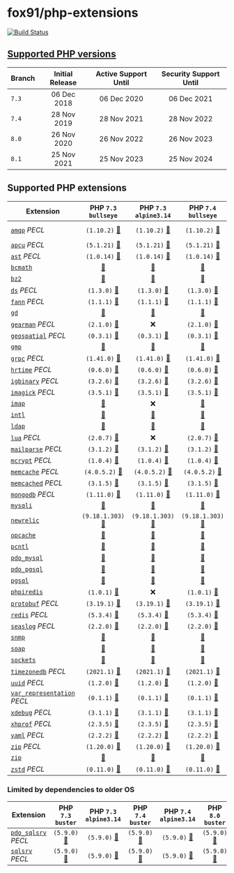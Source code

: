 # fox91/php-extensions

[![Build Status](https://github.com/fox91/docker-php-extensions/actions/workflows/ci.yaml/badge.svg)](https://github.com/fox91/docker-php-extensions/actions/workflows/ci.yaml)

## [Supported PHP versions](https://www.php.net/supported-versions.php)

Branch | Initial Release | Active Support Until | Security Support Until
-------|:---------------:|:--------------------:|:----------------------:
`7.3` | 06 Dec 2018 | 06 Dec 2020 | 06 Dec 2021
`7.4` | 28 Nov 2019 | 28 Nov 2021 | 28 Nov 2022
`8.0` | 26 Nov 2020 | 26 Nov 2022 | 26 Nov 2023
`8.1` | 25 Nov 2021 | 25 Nov 2023 | 25 Nov 2024

## Supported PHP extensions

Extension | PHP `7.3` `bullseye` | PHP `7.3` `alpine3.14` | PHP `7.4` `bullseye` | PHP `7.4` `alpine3.14` | PHP `8.0` `bullseye` | PHP `8.0` `alpine3.14` | PHP `8.1` `bullseye` | PHP `8.1` `alpine3.14`
----------|:--------------------:|:----------------------:|:--------------------:|:----------------------:|:--------------------:|:----------------------:|:--------------------:|-----------------------:
[`amqp`](https://pecl.php.net/package/amqp) _PECL_ | `(1.10.2)` [:whale:](7.3/bullseye/pecl_amqp/Dockerfile) | `(1.10.2)` [:whale:](7.3/alpine3.14/pecl_amqp/Dockerfile) | `(1.10.2)` [:whale:](7.4/bullseye/pecl_amqp/Dockerfile) | `(1.10.2)` [:whale:](7.4/alpine3.14/pecl_amqp/Dockerfile) | `(1.11.0beta)` [:whale:](8.0/bullseye/pecl_amqp/Dockerfile) | `(1.11.0beta)` [:whale:](8.0/alpine3.14/pecl_amqp/Dockerfile) | `(1.11.0beta)` [:whale:](8.1/bullseye/pecl_amqp/Dockerfile) | `(1.11.0beta)` [:whale:](8.1/alpine3.14/pecl_amqp/Dockerfile)
[`apcu`](https://pecl.php.net/package/apcu) _PECL_ | `(5.1.21)` [:whale:](7.3/bullseye/pecl_apcu/Dockerfile) | `(5.1.21)` [:whale:](7.3/alpine3.14/pecl_apcu/Dockerfile) | `(5.1.21)` [:whale:](7.4/bullseye/pecl_apcu/Dockerfile) | `(5.1.21)` [:whale:](7.4/alpine3.14/pecl_apcu/Dockerfile) | `(5.1.21)` [:whale:](8.0/bullseye/pecl_apcu/Dockerfile) | `(5.1.21)` [:whale:](8.0/alpine3.14/pecl_apcu/Dockerfile) | `(5.1.21)` [:whale:](8.1/bullseye/pecl_apcu/Dockerfile) | `(5.1.21)` [:whale:](8.1/alpine3.14/pecl_apcu/Dockerfile)
[`ast`](https://pecl.php.net/package/ast) _PECL_ | `(1.0.14)` [:whale:](7.3/bullseye/pecl_ast/Dockerfile) | `(1.0.14)` [:whale:](7.3/alpine3.14/pecl_ast/Dockerfile) | `(1.0.14)` [:whale:](7.4/bullseye/pecl_ast/Dockerfile) | `(1.0.14)` [:whale:](7.4/alpine3.14/pecl_ast/Dockerfile) | `(1.0.14)` [:whale:](8.0/bullseye/pecl_ast/Dockerfile) | `(1.0.14)` [:whale:](8.0/alpine3.14/pecl_ast/Dockerfile) | `(1.0.14)` [:whale:](8.1/bullseye/pecl_ast/Dockerfile) | `(1.0.14)` [:whale:](8.1/alpine3.14/pecl_ast/Dockerfile)
[`bcmath`](https://php.net/bcmath) | [:whale:](7.3/bullseye/bcmath/Dockerfile) | [:whale:](7.3/alpine3.14/bcmath/Dockerfile) | [:whale:](7.4/bullseye/bcmath/Dockerfile) | [:whale:](7.4/alpine3.14/bcmath/Dockerfile) | [:whale:](8.0/bullseye/bcmath/Dockerfile) | [:whale:](8.0/alpine3.14/bcmath/Dockerfile) | [:whale:](8.1/bullseye/bcmath/Dockerfile) | [:whale:](8.1/alpine3.14/bcmath/Dockerfile)
[`bz2`](https://php.net/bz2) | [:whale:](7.3/bullseye/bz2/Dockerfile) | [:whale:](7.3/alpine3.14/bz2/Dockerfile) | [:whale:](7.4/bullseye/bz2/Dockerfile) | [:whale:](7.4/alpine3.14/bz2/Dockerfile) | [:whale:](8.0/bullseye/bz2/Dockerfile) | [:whale:](8.0/alpine3.14/bz2/Dockerfile) | [:whale:](8.1/bullseye/bz2/Dockerfile) | [:whale:](8.1/alpine3.14/bz2/Dockerfile)
[`ds`](https://pecl.php.net/package/ds) _PECL_ | `(1.3.0)` [:whale:](7.3/bullseye/pecl_ds/Dockerfile) | `(1.3.0)` [:whale:](7.3/alpine3.14/pecl_ds/Dockerfile) | `(1.3.0)` [:whale:](7.4/bullseye/pecl_ds/Dockerfile) | `(1.3.0)` [:whale:](7.4/alpine3.14/pecl_ds/Dockerfile) | `(1.3.0)` [:whale:](8.0/bullseye/pecl_ds/Dockerfile) | `(1.3.0)` [:whale:](8.0/alpine3.14/pecl_ds/Dockerfile) | :x: | :x:
[`fann`](https://pecl.php.net/package/fann) _PECL_ | `(1.1.1)` [:whale:](7.3/bullseye/pecl_fann/Dockerfile) | `(1.1.1)` [:whale:](7.3/alpine3.14/pecl_fann/Dockerfile) | `(1.1.1)` [:whale:](7.4/bullseye/pecl_fann/Dockerfile) | `(1.1.1)` [:whale:](7.4/alpine3.14/pecl_fann/Dockerfile) | `(1.2.0RC1)` [:whale:](8.0/bullseye/pecl_fann/Dockerfile) | `(1.2.0RC1)` [:whale:](8.0/alpine3.14/pecl_fann/Dockerfile) | :x: | :x:
[`gd`](https://php.net/gd) | [:whale:](7.3/bullseye/gd/Dockerfile) | [:whale:](7.3/alpine3.14/gd/Dockerfile) | [:whale:](7.4/bullseye/gd/Dockerfile) | [:whale:](7.4/alpine3.14/gd/Dockerfile) | [:whale:](8.0/bullseye/gd/Dockerfile) | [:whale:](8.0/alpine3.14/gd/Dockerfile) | [:whale:](8.1/bullseye/gd/Dockerfile) | [:whale:](8.1/alpine3.14/gd/Dockerfile)
[`gearman`](https://pecl.php.net/package/gearman) _PECL_ | `(2.1.0)` [:whale:](7.3/bullseye/pecl_gearman/Dockerfile) | :x: | `(2.1.0)` [:whale:](7.4/bullseye/pecl_gearman/Dockerfile) | :x: | `(2.1.0)` [:whale:](8.0/bullseye/pecl_gearman/Dockerfile) | :x: | `(2.1.0)` [:whale:](8.1/bullseye/pecl_gearman/Dockerfile) | :x:
[`geospatial`](https://pecl.php.net/package/geospatial) _PECL_ | `(0.3.1)` [:whale:](7.3/bullseye/pecl_geospatial/Dockerfile) | `(0.3.1)` [:whale:](7.3/alpine3.14/pecl_geospatial/Dockerfile) | `(0.3.1)` [:whale:](7.4/bullseye/pecl_geospatial/Dockerfile) | `(0.3.1)` [:whale:](7.4/alpine3.14/pecl_geospatial/Dockerfile) | `(0.3.1)` [:whale:](8.0/bullseye/pecl_geospatial/Dockerfile) | `(0.3.1)` [:whale:](8.0/alpine3.14/pecl_geospatial/Dockerfile) | `(0.3.1)` [:whale:](8.1/bullseye/pecl_geospatial/Dockerfile) | `(0.3.1)` [:whale:](8.1/alpine3.14/pecl_geospatial/Dockerfile)
[`gmp`](https://php.net/gmp) | [:whale:](7.3/bullseye/gmp/Dockerfile) | [:whale:](7.3/alpine3.14/gmp/Dockerfile) | [:whale:](7.4/bullseye/gmp/Dockerfile) | [:whale:](7.4/alpine3.14/gmp/Dockerfile) | [:whale:](8.0/bullseye/gmp/Dockerfile) | [:whale:](8.0/alpine3.14/gmp/Dockerfile) | [:whale:](8.1/bullseye/gmp/Dockerfile) | [:whale:](8.1/alpine3.14/gmp/Dockerfile)
[`grpc`](https://pecl.php.net/package/grpc) _PECL_ | `(1.41.0)` [:whale:](7.3/bullseye/pecl_grpc/Dockerfile) | `(1.41.0)` [:whale:](7.3/alpine3.14/pecl_grpc/Dockerfile) | `(1.41.0)` [:whale:](7.4/bullseye/pecl_grpc/Dockerfile) | `(1.41.0)` [:whale:](7.4/alpine3.14/pecl_grpc/Dockerfile) | `(1.41.0)` [:whale:](8.0/bullseye/pecl_grpc/Dockerfile) | `(1.41.0)` [:whale:](8.0/alpine3.14/pecl_grpc/Dockerfile) | `(1.41.0)` [:whale:](8.1/bullseye/pecl_grpc/Dockerfile) | `(1.41.0)` [:whale:](8.1/alpine3.14/pecl_grpc/Dockerfile)
[`hrtime`](https://pecl.php.net/package/hrtime) _PECL_ | `(0.6.0)` [:whale:](7.3/bullseye/pecl_hrtime/Dockerfile) | `(0.6.0)` [:whale:](7.3/alpine3.14/pecl_hrtime/Dockerfile) | `(0.6.0)` [:whale:](7.4/bullseye/pecl_hrtime/Dockerfile) | `(0.6.0)` [:whale:](7.4/alpine3.14/pecl_hrtime/Dockerfile) | :x: | :x: | :x: | :x:
[`igbinary`](https://pecl.php.net/package/igbinary) _PECL_ | `(3.2.6)` [:whale:](7.3/bullseye/pecl_igbinary/Dockerfile) | `(3.2.6)` [:whale:](7.3/alpine3.14/pecl_igbinary/Dockerfile) | `(3.2.6)` [:whale:](7.4/bullseye/pecl_igbinary/Dockerfile) | `(3.2.6)` [:whale:](7.4/alpine3.14/pecl_igbinary/Dockerfile) | `(3.2.6)` [:whale:](8.0/bullseye/pecl_igbinary/Dockerfile) | `(3.2.6)` [:whale:](8.0/alpine3.14/pecl_igbinary/Dockerfile) | `(3.2.6)` [:whale:](8.1/bullseye/pecl_igbinary/Dockerfile) | `(3.2.6)` [:whale:](8.1/alpine3.14/pecl_igbinary/Dockerfile)
[`imagick`](https://pecl.php.net/package/imagick) _PECL_ | `(3.5.1)` [:whale:](7.3/bullseye/pecl_imagick/Dockerfile) | `(3.5.1)` [:whale:](7.3/alpine3.14/pecl_imagick/Dockerfile) | `(3.5.1)` [:whale:](7.4/bullseye/pecl_imagick/Dockerfile) | `(3.5.1)` [:whale:](7.4/alpine3.14/pecl_imagick/Dockerfile) | `(3.5.1)` [:whale:](8.0/bullseye/pecl_imagick/Dockerfile) | `(3.5.1)` [:whale:](8.0/alpine3.14/pecl_imagick/Dockerfile) | `(3.5.1)` [:whale:](8.1/bullseye/pecl_imagick/Dockerfile) | `(3.5.1)` [:whale:](8.1/alpine3.14/pecl_imagick/Dockerfile)
[`imap`](https://php.net/imap) | [:whale:](7.3/bullseye/imap/Dockerfile) | :x: | [:whale:](7.4/bullseye/imap/Dockerfile) | :x: | [:whale:](8.0/bullseye/imap/Dockerfile) | :x: | [:whale:](8.1/bullseye/imap/Dockerfile) | :x:
[`intl`](https://php.net/intl) | [:whale:](7.3/bullseye/intl/Dockerfile) | [:whale:](7.3/alpine3.14/intl/Dockerfile) | [:whale:](7.4/bullseye/intl/Dockerfile) | [:whale:](7.4/alpine3.14/intl/Dockerfile) | [:whale:](8.0/bullseye/intl/Dockerfile) | [:whale:](8.0/alpine3.14/intl/Dockerfile) | [:whale:](8.1/bullseye/intl/Dockerfile) | [:whale:](8.1/alpine3.14/intl/Dockerfile)
[`ldap`](https://php.net/ldap) | [:whale:](7.3/bullseye/ldap/Dockerfile) | [:whale:](7.3/alpine3.14/ldap/Dockerfile) | [:whale:](7.4/bullseye/ldap/Dockerfile) | [:whale:](7.4/alpine3.14/ldap/Dockerfile) | [:whale:](8.0/bullseye/ldap/Dockerfile) | [:whale:](8.0/alpine3.14/ldap/Dockerfile) | [:whale:](8.1/bullseye/ldap/Dockerfile) | [:whale:](8.1/alpine3.14/ldap/Dockerfile)
[`lua`](https://pecl.php.net/package/lua) _PECL_ | `(2.0.7)` [:whale:](7.3/bullseye/pecl_lua/Dockerfile) | :x: | `(2.0.7)` [:whale:](7.4/bullseye/pecl_lua/Dockerfile) | :x: | :x: | :x: | :x: | :x:
[`mailparse`](https://pecl.php.net/package/mailparse) _PECL_ | `(3.1.2)` [:whale:](7.3/bullseye/pecl_mailparse/Dockerfile) | `(3.1.2)` [:whale:](7.3/alpine3.14/pecl_mailparse/Dockerfile) | `(3.1.2)` [:whale:](7.4/bullseye/pecl_mailparse/Dockerfile) | `(3.1.2)` [:whale:](7.4/alpine3.14/pecl_mailparse/Dockerfile) | `(3.1.2)` [:whale:](8.0/bullseye/pecl_mailparse/Dockerfile) | `(3.1.2)` [:whale:](8.0/alpine3.14/pecl_mailparse/Dockerfile) | `(3.1.2)` [:whale:](8.1/bullseye/pecl_mailparse/Dockerfile) | `(3.1.2)` [:whale:](8.1/alpine3.14/pecl_mailparse/Dockerfile)
[`mcrypt`](https://pecl.php.net/package/mcrypt) _PECL_ | `(1.0.4)` [:whale:](7.3/bullseye/pecl_mcrypt/Dockerfile) | `(1.0.4)` [:whale:](7.3/alpine3.14/pecl_mcrypt/Dockerfile) | `(1.0.4)` [:whale:](7.4/bullseye/pecl_mcrypt/Dockerfile) | `(1.0.4)` [:whale:](7.4/alpine3.14/pecl_mcrypt/Dockerfile) | `(1.0.4)` [:whale:](8.0/bullseye/pecl_mcrypt/Dockerfile) | `(1.0.4)` [:whale:](8.0/alpine3.14/pecl_mcrypt/Dockerfile) | `(1.0.4)` [:whale:](8.1/bullseye/pecl_mcrypt/Dockerfile) | `(1.0.4)` [:whale:](8.1/alpine3.14/pecl_mcrypt/Dockerfile)
[`memcache`](https://pecl.php.net/package/memcache) _PECL_ | `(4.0.5.2)` [:whale:](7.3/bullseye/pecl_memcache/Dockerfile) | `(4.0.5.2)` [:whale:](7.3/alpine3.14/pecl_memcache/Dockerfile) | `(4.0.5.2)` [:whale:](7.4/bullseye/pecl_memcache/Dockerfile) | `(4.0.5.2)` [:whale:](7.4/alpine3.14/pecl_memcache/Dockerfile) | `(8.0)` [:whale:](8.0/bullseye/pecl_memcache/Dockerfile) | `(8.0)` [:whale:](8.0/alpine3.14/pecl_memcache/Dockerfile) | `(8.1)` [:whale:](8.1/bullseye/pecl_memcache/Dockerfile) | `(8.1)` [:whale:](8.1/alpine3.14/pecl_memcache/Dockerfile)
[`memcached`](https://pecl.php.net/package/memcached) _PECL_ | `(3.1.5)` [:whale:](7.3/bullseye/pecl_memcached/Dockerfile) | `(3.1.5)` [:whale:](7.3/alpine3.14/pecl_memcached/Dockerfile) | `(3.1.5)` [:whale:](7.4/bullseye/pecl_memcached/Dockerfile) | `(3.1.5)` [:whale:](7.4/alpine3.14/pecl_memcached/Dockerfile) | `(3.1.5)` [:whale:](8.0/bullseye/pecl_memcached/Dockerfile) | `(3.1.5)` [:whale:](8.0/alpine3.14/pecl_memcached/Dockerfile) | `(3.1.5)` [:whale:](8.1/bullseye/pecl_memcached/Dockerfile) | `(3.1.5)` [:whale:](8.1/alpine3.14/pecl_memcached/Dockerfile)
[`mongodb`](https://pecl.php.net/package/mongodb) _PECL_ | `(1.11.0)` [:whale:](7.3/bullseye/pecl_mongodb/Dockerfile) | `(1.11.0)` [:whale:](7.3/alpine3.14/pecl_mongodb/Dockerfile) | `(1.11.0)` [:whale:](7.4/bullseye/pecl_mongodb/Dockerfile) | `(1.11.0)` [:whale:](7.4/alpine3.14/pecl_mongodb/Dockerfile) | `(1.11.0)` [:whale:](8.0/bullseye/pecl_mongodb/Dockerfile) | `(1.11.0)` [:whale:](8.0/alpine3.14/pecl_mongodb/Dockerfile) | `(1.11.0)` [:whale:](8.1/bullseye/pecl_mongodb/Dockerfile) | `(1.11.0)` [:whale:](8.1/alpine3.14/pecl_mongodb/Dockerfile)
[`mysqli`](https://php.net/mysqli) | [:whale:](7.3/bullseye/mysqli/Dockerfile) | [:whale:](7.3/alpine3.14/mysqli/Dockerfile) | [:whale:](7.4/bullseye/mysqli/Dockerfile) | [:whale:](7.4/alpine3.14/mysqli/Dockerfile) | [:whale:](8.0/bullseye/mysqli/Dockerfile) | [:whale:](8.0/alpine3.14/mysqli/Dockerfile) | [:whale:](8.1/bullseye/mysqli/Dockerfile) | [:whale:](8.1/alpine3.14/mysqli/Dockerfile)
[`newrelic`](https://docs.newrelic.com/docs/apm/agents/php-agent/) | `(9.18.1.303)` [:whale:](7.3/bullseye/newrelic/Dockerfile) | `(9.18.1.303)` [:whale:](7.3/alpine3.14/newrelic/Dockerfile) | `(9.18.1.303)` [:whale:](7.4/bullseye/newrelic/Dockerfile) | `(9.18.1.303)` [:whale:](7.4/alpine3.14/newrelic/Dockerfile) | `(9.18.1.303)` [:whale:](8.0/bullseye/newrelic/Dockerfile) | `(9.18.1.303)` [:whale:](8.0/alpine3.14/newrelic/Dockerfile) | :x: | :x:
[`opcache`](https://php.net/opcache) | [:whale:](7.3/bullseye/opcache/Dockerfile) | [:whale:](7.3/alpine3.14/opcache/Dockerfile) | [:whale:](7.4/bullseye/opcache/Dockerfile) | [:whale:](7.4/alpine3.14/opcache/Dockerfile) | [:whale:](8.0/bullseye/opcache/Dockerfile) | [:whale:](8.0/alpine3.14/opcache/Dockerfile) | [:whale:](8.1/bullseye/opcache/Dockerfile) | [:whale:](8.1/alpine3.14/opcache/Dockerfile)
[`pcntl`](https://php.net/pcntl) | [:whale:](7.3/bullseye/pcntl/Dockerfile) | [:whale:](7.3/alpine3.14/pcntl/Dockerfile) | [:whale:](7.4/bullseye/pcntl/Dockerfile) | [:whale:](7.4/alpine3.14/pcntl/Dockerfile) | [:whale:](8.0/bullseye/pcntl/Dockerfile) | [:whale:](8.0/alpine3.14/pcntl/Dockerfile) | [:whale:](8.1/bullseye/pcntl/Dockerfile) | [:whale:](8.1/alpine3.14/pcntl/Dockerfile)
[`pdo_mysql`](https://php.net/pdo_mysql) | [:whale:](7.3/bullseye/pdo_mysql/Dockerfile) | [:whale:](7.3/alpine3.14/pdo_mysql/Dockerfile) | [:whale:](7.4/bullseye/pdo_mysql/Dockerfile) | [:whale:](7.4/alpine3.14/pdo_mysql/Dockerfile) | [:whale:](8.0/bullseye/pdo_mysql/Dockerfile) | [:whale:](8.0/alpine3.14/pdo_mysql/Dockerfile) | [:whale:](8.1/bullseye/pdo_mysql/Dockerfile) | [:whale:](8.1/alpine3.14/pdo_mysql/Dockerfile)
[`pdo_pgsql`](https://php.net/pdo_pgsql) | [:whale:](7.3/bullseye/pdo_pgsql/Dockerfile) | [:whale:](7.3/alpine3.14/pdo_pgsql/Dockerfile) | [:whale:](7.4/bullseye/pdo_pgsql/Dockerfile) | [:whale:](7.4/alpine3.14/pdo_pgsql/Dockerfile) | [:whale:](8.0/bullseye/pdo_pgsql/Dockerfile) | [:whale:](8.0/alpine3.14/pdo_pgsql/Dockerfile) | [:whale:](8.1/bullseye/pdo_pgsql/Dockerfile) | [:whale:](8.1/alpine3.14/pdo_pgsql/Dockerfile)
[`pgsql`](https://php.net/pgsql) | [:whale:](7.3/bullseye/pgsql/Dockerfile) | [:whale:](7.3/alpine3.14/pgsql/Dockerfile) | [:whale:](7.4/bullseye/pgsql/Dockerfile) | [:whale:](7.4/alpine3.14/pgsql/Dockerfile) | [:whale:](8.0/bullseye/pgsql/Dockerfile) | [:whale:](8.0/alpine3.14/pgsql/Dockerfile) | [:whale:](8.1/bullseye/pgsql/Dockerfile) | [:whale:](8.1/alpine3.14/pgsql/Dockerfile)
[`phpiredis`](https://github.com/nrk/phpiredis) | `(1.0.1)` [:whale:](7.3/bullseye/phpiredis/Dockerfile) | :x: | `(1.0.1)` [:whale:](7.4/bullseye/phpiredis/Dockerfile) | :x: | `(1.0.1)` [:whale:](8.0/bullseye/phpiredis/Dockerfile) | :x: | `(1.0.1)` [:whale:](8.1/bullseye/phpiredis/Dockerfile) | :x:
[`protobuf`](https://pecl.php.net/package/protobuf) _PECL_ | `(3.19.1)` [:whale:](7.3/bullseye/pecl_protobuf/Dockerfile) | `(3.19.1)` [:whale:](7.3/alpine3.14/pecl_protobuf/Dockerfile) | `(3.19.1)` [:whale:](7.4/bullseye/pecl_protobuf/Dockerfile) | `(3.19.1)` [:whale:](7.4/alpine3.14/pecl_protobuf/Dockerfile) | `(3.19.1)` [:whale:](8.0/bullseye/pecl_protobuf/Dockerfile) | `(3.19.1)` [:whale:](8.0/alpine3.14/pecl_protobuf/Dockerfile) | `(3.19.1)` [:whale:](8.1/bullseye/pecl_protobuf/Dockerfile) | `(3.19.1)` [:whale:](8.1/alpine3.14/pecl_protobuf/Dockerfile)
[`redis`](https://pecl.php.net/package/redis) _PECL_ | `(5.3.4)` [:whale:](7.3/bullseye/pecl_redis/Dockerfile) | `(5.3.4)` [:whale:](7.3/alpine3.14/pecl_redis/Dockerfile) | `(5.3.4)` [:whale:](7.4/bullseye/pecl_redis/Dockerfile) | `(5.3.4)` [:whale:](7.4/alpine3.14/pecl_redis/Dockerfile) | `(5.3.4)` [:whale:](8.0/bullseye/pecl_redis/Dockerfile) | `(5.3.4)` [:whale:](8.0/alpine3.14/pecl_redis/Dockerfile) | `(5.3.4)` [:whale:](8.1/bullseye/pecl_redis/Dockerfile) | `(5.3.4)` [:whale:](8.1/alpine3.14/pecl_redis/Dockerfile)
[`seaslog`](https://pecl.php.net/package/seaslog) _PECL_ | `(2.2.0)` [:whale:](7.3/bullseye/pecl_seaslog/Dockerfile) | `(2.2.0)` [:whale:](7.3/alpine3.14/pecl_seaslog/Dockerfile) | `(2.2.0)` [:whale:](7.4/bullseye/pecl_seaslog/Dockerfile) | `(2.2.0)` [:whale:](7.4/alpine3.14/pecl_seaslog/Dockerfile) | `(2.2.0)` [:whale:](8.0/bullseye/pecl_seaslog/Dockerfile) | `(2.2.0)` [:whale:](8.0/alpine3.14/pecl_seaslog/Dockerfile) | `(2.2.0)` [:whale:](8.1/bullseye/pecl_seaslog/Dockerfile) | `(2.2.0)` [:whale:](8.1/alpine3.14/pecl_seaslog/Dockerfile)
[`snmp`](https://php.net/snmp) | [:whale:](7.3/bullseye/snmp/Dockerfile) | [:whale:](7.3/alpine3.14/snmp/Dockerfile) | [:whale:](7.4/bullseye/snmp/Dockerfile) | [:whale:](7.4/alpine3.14/snmp/Dockerfile) | [:whale:](8.0/bullseye/snmp/Dockerfile) | [:whale:](8.0/alpine3.14/snmp/Dockerfile) | [:whale:](8.1/bullseye/snmp/Dockerfile) | [:whale:](8.1/alpine3.14/snmp/Dockerfile)
[`soap`](https://php.net/soap) | [:whale:](7.3/bullseye/soap/Dockerfile) | [:whale:](7.3/alpine3.14/soap/Dockerfile) | [:whale:](7.4/bullseye/soap/Dockerfile) | [:whale:](7.4/alpine3.14/soap/Dockerfile) | [:whale:](8.0/bullseye/soap/Dockerfile) | [:whale:](8.0/alpine3.14/soap/Dockerfile) | [:whale:](8.1/bullseye/soap/Dockerfile) | [:whale:](8.1/alpine3.14/soap/Dockerfile)
[`sockets`](https://php.net/sockets) | [:whale:](7.3/bullseye/sockets/Dockerfile) | [:whale:](7.3/alpine3.14/sockets/Dockerfile) | [:whale:](7.4/bullseye/sockets/Dockerfile) | [:whale:](7.4/alpine3.14/sockets/Dockerfile) | [:whale:](8.0/bullseye/sockets/Dockerfile) | [:whale:](8.0/alpine3.14/sockets/Dockerfile) | [:whale:](8.1/bullseye/sockets/Dockerfile) | [:whale:](8.1/alpine3.14/sockets/Dockerfile)
[`timezonedb`](https://pecl.php.net/package/timezonedb) _PECL_ | `(2021.1)` [:whale:](7.3/bullseye/pecl_timezonedb/Dockerfile) | `(2021.1)` [:whale:](7.3/alpine3.14/pecl_timezonedb/Dockerfile) | `(2021.1)` [:whale:](7.4/bullseye/pecl_timezonedb/Dockerfile) | `(2021.1)` [:whale:](7.4/alpine3.14/pecl_timezonedb/Dockerfile) | `(2021.1)` [:whale:](8.0/bullseye/pecl_timezonedb/Dockerfile) | `(2021.1)` [:whale:](8.0/alpine3.14/pecl_timezonedb/Dockerfile) | `(2021.1)` [:whale:](8.1/bullseye/pecl_timezonedb/Dockerfile) | `(2021.1)` [:whale:](8.1/alpine3.14/pecl_timezonedb/Dockerfile)
[`uuid`](https://pecl.php.net/package/uuid) _PECL_ | `(1.2.0)` [:whale:](7.3/bullseye/pecl_uuid/Dockerfile) | `(1.2.0)` [:whale:](7.3/alpine3.14/pecl_uuid/Dockerfile) | `(1.2.0)` [:whale:](7.4/bullseye/pecl_uuid/Dockerfile) | `(1.2.0)` [:whale:](7.4/alpine3.14/pecl_uuid/Dockerfile) | `(1.2.0)` [:whale:](8.0/bullseye/pecl_uuid/Dockerfile) | `(1.2.0)` [:whale:](8.0/alpine3.14/pecl_uuid/Dockerfile) | `(1.2.0)` [:whale:](8.1/bullseye/pecl_uuid/Dockerfile) | `(1.2.0)` [:whale:](8.1/alpine3.14/pecl_uuid/Dockerfile)
[`var_representation`](https://pecl.php.net/package/var_representation) _PECL_ | `(0.1.1)` [:whale:](7.3/bullseye/pecl_var_representation/Dockerfile) | `(0.1.1)` [:whale:](7.3/alpine3.14/pecl_var_representation/Dockerfile) | `(0.1.1)` [:whale:](7.4/bullseye/pecl_var_representation/Dockerfile) | `(0.1.1)` [:whale:](7.4/alpine3.14/pecl_var_representation/Dockerfile) | `(0.1.1)` [:whale:](8.0/bullseye/pecl_var_representation/Dockerfile) | `(0.1.1)` [:whale:](8.0/alpine3.14/pecl_var_representation/Dockerfile) | `(0.1.1)` [:whale:](8.1/bullseye/pecl_var_representation/Dockerfile) | `(0.1.1)` [:whale:](8.1/alpine3.14/pecl_var_representation/Dockerfile)
[`xdebug`](https://pecl.php.net/package/xdebug) _PECL_ | `(3.1.1)` [:whale:](7.3/bullseye/pecl_xdebug/Dockerfile) | `(3.1.1)` [:whale:](7.3/alpine3.14/pecl_xdebug/Dockerfile) | `(3.1.1)` [:whale:](7.4/bullseye/pecl_xdebug/Dockerfile) | `(3.1.1)` [:whale:](7.4/alpine3.14/pecl_xdebug/Dockerfile) | `(3.1.1)` [:whale:](8.0/bullseye/pecl_xdebug/Dockerfile) | `(3.1.1)` [:whale:](8.0/alpine3.14/pecl_xdebug/Dockerfile) | `(3.1.1)` [:whale:](8.1/bullseye/pecl_xdebug/Dockerfile) | `(3.1.1)` [:whale:](8.1/alpine3.14/pecl_xdebug/Dockerfile)
[`xhprof`](https://pecl.php.net/package/xhprof) _PECL_ | `(2.3.5)` [:whale:](7.3/bullseye/pecl_xhprof/Dockerfile) | `(2.3.5)` [:whale:](7.3/alpine3.14/pecl_xhprof/Dockerfile) | `(2.3.5)` [:whale:](7.4/bullseye/pecl_xhprof/Dockerfile) | `(2.3.5)` [:whale:](7.4/alpine3.14/pecl_xhprof/Dockerfile) | `(2.3.5)` [:whale:](8.0/bullseye/pecl_xhprof/Dockerfile) | `(2.3.5)` [:whale:](8.0/alpine3.14/pecl_xhprof/Dockerfile) | `(2.3.5)` [:whale:](8.1/bullseye/pecl_xhprof/Dockerfile) | `(2.3.5)` [:whale:](8.1/alpine3.14/pecl_xhprof/Dockerfile)
[`yaml`](https://pecl.php.net/package/yaml) _PECL_ | `(2.2.2)` [:whale:](7.3/bullseye/pecl_yaml/Dockerfile) | `(2.2.2)` [:whale:](7.3/alpine3.14/pecl_yaml/Dockerfile) | `(2.2.2)` [:whale:](7.4/bullseye/pecl_yaml/Dockerfile) | `(2.2.2)` [:whale:](7.4/alpine3.14/pecl_yaml/Dockerfile) | `(2.2.2)` [:whale:](8.0/bullseye/pecl_yaml/Dockerfile) | `(2.2.2)` [:whale:](8.0/alpine3.14/pecl_yaml/Dockerfile) | `(2.2.2)` [:whale:](8.1/bullseye/pecl_yaml/Dockerfile) | `(2.2.2)` [:whale:](8.1/alpine3.14/pecl_yaml/Dockerfile)
[`zip`](https://pecl.php.net/package/zip) _PECL_ | `(1.20.0)` [:whale:](7.3/bullseye/pecl_zip/Dockerfile) | `(1.20.0)` [:whale:](7.3/alpine3.14/pecl_zip/Dockerfile) | `(1.20.0)` [:whale:](7.4/bullseye/pecl_zip/Dockerfile) | `(1.20.0)` [:whale:](7.4/alpine3.14/pecl_zip/Dockerfile) | `(1.20.0)` [:whale:](8.0/bullseye/pecl_zip/Dockerfile) | `(1.20.0)` [:whale:](8.0/alpine3.14/pecl_zip/Dockerfile) | `(1.20.0)` [:whale:](8.1/bullseye/pecl_zip/Dockerfile) | `(1.20.0)` [:whale:](8.1/alpine3.14/pecl_zip/Dockerfile)
[`zip`](https://php.net/zip) | [:whale:](7.3/bullseye/zip/Dockerfile) | [:whale:](7.3/alpine3.14/zip/Dockerfile) | [:whale:](7.4/bullseye/zip/Dockerfile) | [:whale:](7.4/alpine3.14/zip/Dockerfile) | [:whale:](8.0/bullseye/zip/Dockerfile) | [:whale:](8.0/alpine3.14/zip/Dockerfile) | [:whale:](8.1/bullseye/zip/Dockerfile) | [:whale:](8.1/alpine3.14/zip/Dockerfile)
[`zstd`](https://pecl.php.net/package/zstd) _PECL_ | `(0.11.0)` [:whale:](7.3/bullseye/pecl_zstd/Dockerfile) | `(0.11.0)` [:whale:](7.3/alpine3.14/pecl_zstd/Dockerfile) | `(0.11.0)` [:whale:](7.4/bullseye/pecl_zstd/Dockerfile) | `(0.11.0)` [:whale:](7.4/alpine3.14/pecl_zstd/Dockerfile) | `(0.11.0)` [:whale:](8.0/bullseye/pecl_zstd/Dockerfile) | `(0.11.0)` [:whale:](8.0/alpine3.14/pecl_zstd/Dockerfile) | `(0.11.0)` [:whale:](8.1/bullseye/pecl_zstd/Dockerfile) | `(0.11.0)` [:whale:](8.1/alpine3.14/pecl_zstd/Dockerfile)

### Limited by dependencies to older OS

Extension | PHP `7.3` `buster` | PHP `7.3` `alpine3.14` | PHP `7.4` `buster` | PHP `7.4` `alpine3.14` | PHP `8.0` `buster` | PHP `8.0` `alpine3.14` | PHP `8.1` `buster` | PHP `8.1` `alpine3.14`
----------|:------------------:|:----------------------:|:------------------:|:----------------------:|:------------------:|:----------------------:|:---------------------:|:-------------------------:
[`pdo_sqlsrv`](https://pecl.php.net/package/pdo_sqlsrv) _PECL_ | `(5.9.0)` [:whale:](7.3/buster/pecl_pdo_sqlsrv/Dockerfile) | `(5.9.0)` [:whale:](7.3/alpine3.14/pecl_pdo_sqlsrv/Dockerfile) | `(5.9.0)` [:whale:](7.4/buster/pecl_pdo_sqlsrv/Dockerfile) | `(5.9.0)` [:whale:](7.4/alpine3.14/pecl_pdo_sqlsrv/Dockerfile) | `(5.9.0)` [:whale:](8.0/buster/pecl_pdo_sqlsrv/Dockerfile) | `(5.9.0)` [:whale:](8.0/alpine3.14/pecl_pdo_sqlsrv/Dockerfile) | `(5.10.0beta1)` [:whale:](8.1/buster/pecl_pdo_sqlsrv/Dockerfile) | `(5.10.0beta1)` [:whale:](8.1/alpine3.14/pecl_pdo_sqlsrv/Dockerfile)
[`sqlsrv`](https://pecl.php.net/package/sqlsrv) _PECL_ | `(5.9.0)` [:whale:](7.3/buster/pecl_sqlsrv/Dockerfile) | `(5.9.0)` [:whale:](7.3/alpine3.14/pecl_sqlsrv/Dockerfile) | `(5.9.0)` [:whale:](7.4/buster/pecl_sqlsrv/Dockerfile) | `(5.9.0)` [:whale:](7.4/alpine3.14/pecl_sqlsrv/Dockerfile) | `(5.9.0)` [:whale:](8.0/buster/pecl_sqlsrv/Dockerfile) | `(5.9.0)` [:whale:](8.0/alpine3.14/pecl_sqlsrv/Dockerfile) | `(5.10.0beta1)` [:whale:](8.1/buster/pecl_sqlsrv/Dockerfile) | `(5.10.0beta1)` [:whale:](8.1/alpine3.14/pecl_sqlsrv/Dockerfile)
